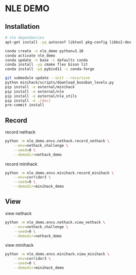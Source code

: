 # NLE DEMO

## Installation

```bash
# nle dependencies
apt-get install -yq autoconf libtool pkg-config libbz2-dev

conda create -n nle_demo python=3.10
conda activate nle_demo
conda update -n base -c defaults conda
conda install -yq cmake flex bison lit
conda install -yq pybind11 -c conda-forge

git submodule update --init --recursive
python minihack/scripts/download_boxoban_levels.py
pip install -e external/minihack
pip install -e external/nle
pip install -e external/nle_utils
pip install -e .[dev]
pre-commit install
```

## Record

record nethack
```bash 
python -m nle_demo.envs.nethack.record_nethack \
    --env=nethack_challenge \
    --seed=0 \
    --demodir=nethack_demo
```

record minihack
```bash 
python -m nle_demo.envs.minihack.record_minihack \
    --env=corridor3 \
    --seed=0 \
    --demodir=minihack_demo
```

## View

view nethack
```bash 
python -m nle_demo.envs.nethack.view_nethack \
    --env=nethack_challenge \
    --seed=0 \
    --demodir=nethack_demo
```

view minihack
```bash 
python -m nle_demo.envs.minihack.view_minihack \
    --env=corridor3 \
    --seed=0 \
    --demodir=minihack_demo
```